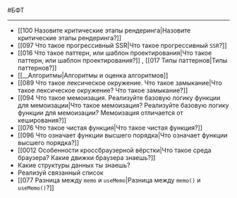 #БФТ
____

* [[100 Назовите критические этапы рендеринга|Назовите критические этапы рендеринга?]]
* [[097 Что такое прогрессивный SSR|Что такое прогрессивный `SSR`?]]
* [[016 Что такое паттерн, или шаблон проектирования|Что такое паттерн, или шаблон проектирования?]] , [[017 Типы паттернов|Типы паттернов?]]
* [[__Алгоритмы|Алгоритмы и оценка алгоритмов]]
* [[089 Что такое лексическое окружение. Что такое замыкание|Что такое лексическое окружение? Что такое замыкание?]]
* [[094 Что такое мемоизация. Реализуйте базовую логику функции для мемоизации|Что такое мемоизация? Реализуйте базовую логику функции для мемоизации? Мемоизация отличается от кеширования?]]
* [[076 Что такое чистая функция|Что такое чистая функция?]]
* [[096 Что означает функции высшего порядка|Что означает функции высшего порядка?]]
* [[0012 Особенности кроссбраузерной вёрстки|Что такое среда браузера? Какие движки браузера знаешь?]]
* Какие структуры данных ты знаешь? [](https://habr.com/ru/articles/497476/)
* Реализуй связанный список [](https://habr.com/ru/articles/717572/)
* [[077 Разница между `memo` и `useMemo`|Разница между `memo()` и `useMemo()`?]]
